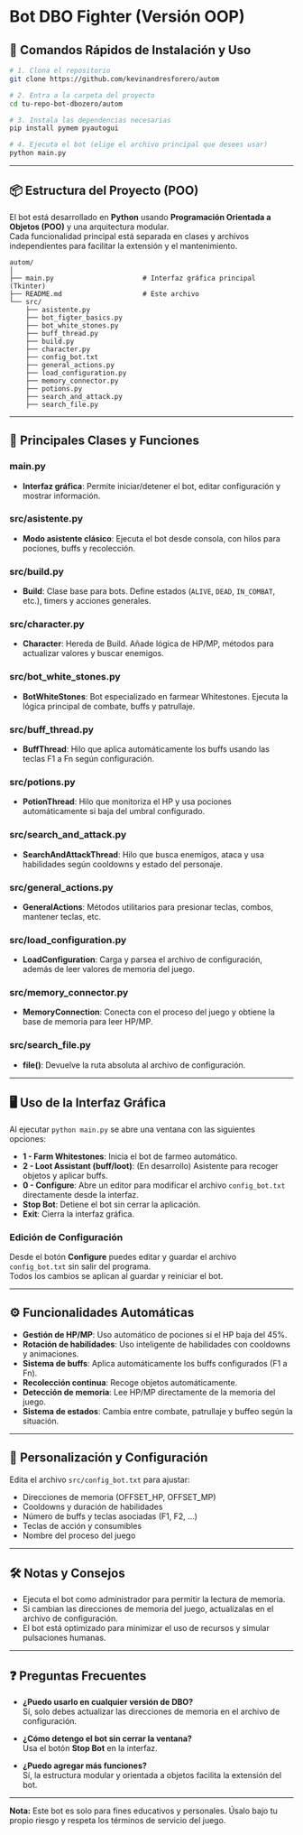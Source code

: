 # Bot DBO Fighter (Versión OOP)

## 🚀 Comandos Rápidos de Instalación y Uso

```bash
# 1. Clona el repositorio
git clone https://github.com/kevinandresforero/autom

# 2. Entra a la carpeta del proyecto
cd tu-repo-bot-dbozero/autom

# 3. Instala las dependencias necesarias
pip install pymem pyautogui

# 4. Ejecuta el bot (elige el archivo principal que desees usar)
python main.py
```

---

## 📦 Estructura del Proyecto (POO)

El bot está desarrollado en **Python** usando **Programación Orientada a Objetos (POO)** y una arquitectura modular.  
Cada funcionalidad principal está separada en clases y archivos independientes para facilitar la extensión y el mantenimiento.

```
autom/
│
├── main.py                      # Interfaz gráfica principal (Tkinter)
├── README.md                    # Este archivo
└── src/
    ├── asistente.py
    ├── bot_figter_basics.py
    ├── bot_white_stones.py
    ├── buff_thread.py
    ├── build.py
    ├── character.py
    ├── config_bot.txt
    ├── general_actions.py
    ├── load_configuration.py
    ├── memory_connector.py
    ├── potions.py
    ├── search_and_attack.py
    ├── search_file.py
```

---

## 🧩 Principales Clases y Funciones

### main.py
- **Interfaz gráfica**: Permite iniciar/detener el bot, editar configuración y mostrar información.

### src/asistente.py
- **Modo asistente clásico**: Ejecuta el bot desde consola, con hilos para pociones, buffs y recolección.

### src/build.py
- **Build**: Clase base para bots. Define estados (`ALIVE`, `DEAD`, `IN_COMBAT`, etc.), timers y acciones generales.

### src/character.py
- **Character**: Hereda de Build. Añade lógica de HP/MP, métodos para actualizar valores y buscar enemigos.

### src/bot_white_stones.py
- **BotWhiteStones**: Bot especializado en farmear Whitestones. Ejecuta la lógica principal de combate, buffs y patrullaje.

### src/buff_thread.py
- **BuffThread**: Hilo que aplica automáticamente los buffs usando las teclas F1 a Fn según configuración.

### src/potions.py
- **PotionThread**: Hilo que monitoriza el HP y usa pociones automáticamente si baja del umbral configurado.

### src/search_and_attack.py
- **SearchAndAttackThread**: Hilo que busca enemigos, ataca y usa habilidades según cooldowns y estado del personaje.

### src/general_actions.py
- **GeneralActions**: Métodos utilitarios para presionar teclas, combos, mantener teclas, etc.

### src/load_configuration.py
- **LoadConfiguration**: Carga y parsea el archivo de configuración, además de leer valores de memoria del juego.

### src/memory_connector.py
- **MemoryConnection**: Conecta con el proceso del juego y obtiene la base de memoria para leer HP/MP.

### src/search_file.py
- **file()**: Devuelve la ruta absoluta al archivo de configuración.

---

## 🖥️ Uso de la Interfaz Gráfica

Al ejecutar `python main.py` se abre una ventana con las siguientes opciones:

- **1 - Farm Whitestones**: Inicia el bot de farmeo automático.
- **2 - Loot Assistant (buff/loot)**: (En desarrollo) Asistente para recoger objetos y aplicar buffs.
- **0 - Configure**: Abre un editor para modificar el archivo `config_bot.txt` directamente desde la interfaz.
- **Stop Bot**: Detiene el bot sin cerrar la aplicación.
- **Exit**: Cierra la interfaz gráfica.

### Edición de Configuración

Desde el botón **Configure** puedes editar y guardar el archivo `config_bot.txt` sin salir del programa.  
Todos los cambios se aplican al guardar y reiniciar el bot.

---

## ⚙️ Funcionalidades Automáticas

- **Gestión de HP/MP**: Uso automático de pociones si el HP baja del 45%.
- **Rotación de habilidades**: Uso inteligente de habilidades con cooldowns y animaciones.
- **Sistema de buffs**: Aplica automáticamente los buffs configurados (F1 a Fn).
- **Recolección continua**: Recoge objetos automáticamente.
- **Detección de memoria**: Lee HP/MP directamente de la memoria del juego.
- **Sistema de estados**: Cambia entre combate, patrullaje y buffeo según la situación.

---

## 📝 Personalización y Configuración

Edita el archivo `src/config_bot.txt` para ajustar:
- Direcciones de memoria (OFFSET_HP, OFFSET_MP)
- Cooldowns y duración de habilidades
- Número de buffs y teclas asociadas (F1, F2, ...)
- Teclas de acción y consumibles
- Nombre del proceso del juego

---

## 🛠️ Notas y Consejos

- Ejecuta el bot como administrador para permitir la lectura de memoria.
- Si cambian las direcciones de memoria del juego, actualízalas en el archivo de configuración.
- El bot está optimizado para minimizar el uso de recursos y simular pulsaciones humanas.

---

## ❓ Preguntas Frecuentes

- **¿Puedo usarlo en cualquier versión de DBO?**  
  Sí, solo debes actualizar las direcciones de memoria en el archivo de configuración.

- **¿Cómo detengo el bot sin cerrar la ventana?**  
  Usa el botón **Stop Bot** en la interfaz.

- **¿Puedo agregar más funciones?**  
  Sí, la estructura modular y orientada a objetos facilita la extensión del bot.

---

**Nota:** Este bot es solo para fines educativos y personales. Úsalo bajo tu propio riesgo y respeta los términos de servicio del juego.
